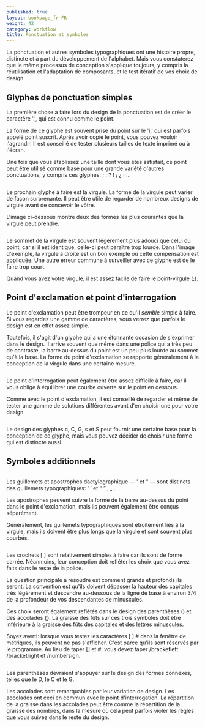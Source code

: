 ```yaml
---
published: true
layout: bookpage_fr-FR
weight: 42
category: workflow
title: Ponctuation et symboles
---
```


La ponctuation et autres symboles typographiques ont une histoire propre, distincte et à part du développement de l'alphabet. Mais vous constaterez que le même processus de conception s'applique toujours, y compris la réutilisation et l'adaptation de composants, et le test itératif de vos choix de design.

## Glyphes de ponctuation simples

La première chose à faire lors du design de la ponctuation est de créer le caractère '.', qui est connu comme le point.

La forme de ce glyphe est souvent prise du point sur le 'i,' qui est parfois appelé point suscrit. Après avoir copié le point, vous pouvez vouloir l'agrandir. Il est conseillé de tester plusieurs tailles de texte imprimé ou à l'écran.

Une fois que vous établissez une taille dont vous êtes satisfait, ce point peut être utilisé comme base pour une grande variété d'autres ponctuations, y compris ces glyphes: ; : ? ! ¡ ¿ · …

<img src="../en-US/images/period.png" alt="">

Le prochain glyphe à faire est la virgule. La forme de la virgule peut varier de façon surprenante. Il peut être utile de regarder de nombreux designs de virgule avant de concevoir le vôtre.

L'image ci-dessous montre deux des formes les plus courantes que la virgule peut prendre.

<img src="../en-US/images/commas.png" alt="">

Le sommet de la virgule est souvent légèrement plus adouci que celui du point, car si il est identique, celle-ci peut paraître trop lourde. Dans l'image d'exemple, la virgule à droite est un bon exemple où cette compensation est appliquée. Une autre erreur commune à surveiller avec ce glyphe est de le faire trop court.

Quand vous avez votre virgule, il est assez facile de faire le point-virgule (;).

## Point d'exclamation et point d'interrogation

Le point d'exclamation peut être trompeur en ce qu'il <em>semble</em> simple à faire. Si vous regardez une gamme de caractères, vous verrez que parfois le design est en effet assez simple.

Toutefois, il s'agit d'un glyphe qui a une étonnante occasion de s'exprimer dans le design. Il arrive souvent que même dans une police qui a très peu de contraste, la barre au-dessus du point est un peu plus lourde au sommet qu'à la base. La forme du point d'exclamation se rapporte généralement à la conception de la virgule dans une certaine mesure.

<img src="../en-US/images/exclam.png" alt="">

Le point d'interrogation peut également être assez difficile à faire, car il vous oblige à équilibrer une courbe ouverte sur le point en dessous.

Comme avec le point d'exclamation, il est conseillé de regarder et même de tester une gamme de solutions différentes avant d'en choisir une pour votre design.

<img src="../en-US/images/question%20marks.png" alt="">

Le design des glyphes c, C, G, s et S peut fournir une certaine base pour la conception de ce glyphe, mais vous pouvez décider de choisir une forme qui est distincte aussi.

## Symboles additionnels
<img src="../en-US/images/3quotes.png" alt="">

Les guillemets et apostrophes dactylographique &mdash; &apos; et &quot; &mdash; sont distincts des guillemets typographiques: ‘ ’ et “ ” ‚ „ .

Les apostrophes peuvent suivre la forme de la barre au-dessus du point dans le point d'exclamation, mais ils peuvent également être conçus séparément.

Généralement, les guillemets typographiques sont étroitement liés à la virgule, mais ils doivent être plus longs que la virgule et sont souvent plus courbés.

<img src="../en-US/images/3quotes2.png" alt="">

Les crochets [ ] sont relativement simples à faire car ils sont de forme carrée. Néanmoins, leur conception doit refléter les choix que vous avez faits dans le reste de la police.

La question principale à résoudre est comment grands et profonds ils seront. La convention est qu'ils doivent dépasser la hauteur des capitales très légèrement et descendre au-dessous de la ligne de base à environ 3/4 de la profondeur de vos descendantes de minuscules.

Ces choix seront également reflétés dans le design des parenthèses () et des accolades {}. La graisse des fûts sur ces trois symboles doit être inférieure à la graisse des fûts des capitales et des lettres minuscules.

Soyez averti: lorsque vous testez les caractères [ ] # dans la fenêtre de métriques, ils peuvent ne pas s'afficher. C'est parce qu'ils sont réservés par le programme. Au lieu de taper [] et #, vous devez taper /bracketleft /bracketright et /numbersign.

<img src="../en-US/images/1Brackets1.png" alt="">

Les parenthèses devraient s'appuyer sur le design des formes connexes, telles que le D, le C et le G.

Les accolades sont remarquables par leur variation de design. Les accolades ont ceci en commun avec le point d'interrogation. La répartition de la graisse dans les accolades peut être comme la répartition de la graisse des nombres, dans la mesure où cela peut parfois violer les règles que vous suivez dans le reste du design.
